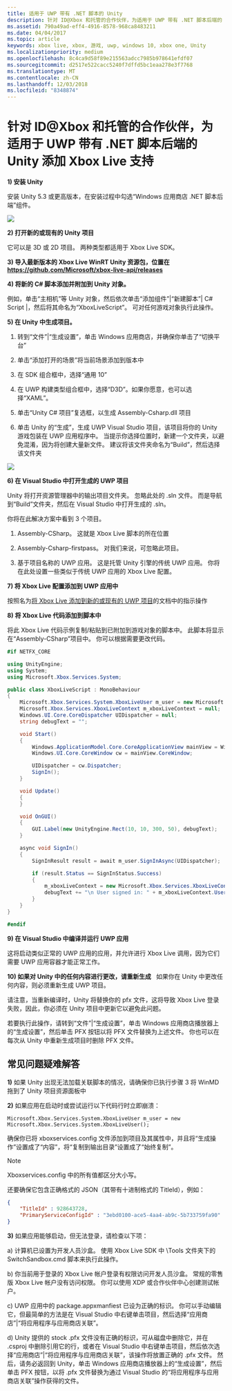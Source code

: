 ```yaml
---
title: 适用于 UWP 带有 .NET 脚本的 Unity
description: 针对 ID@Xbox 和托管的合作伙伴，为适用于 UWP 带有 .NET 脚本后端的 Unity 添加 Xbox Live 支持
ms.assetid: 790a49ad-eff4-4916-8578-968ca8483211
ms.date: 04/04/2017
ms.topic: article
keywords: xbox live, xbox, 游戏, uwp, windows 10, xbox one, Unity
ms.localizationpriority: medium
ms.openlocfilehash: 8c4ca9d58f89e215563adcc7985b978641efdf07
ms.sourcegitcommit: d2517e522cacc5240f7dffd5bc1eaa278e3f7768
ms.translationtype: MT
ms.contentlocale: zh-CN
ms.lasthandoff: 12/03/2018
ms.locfileid: "8348874"
---
```

# <a name="add-xbox-live-support-to-unity-for-uwp-with-net-scripting-backend-for-idxbox-and-managed-partners"></a>针对 ID@Xbox 和托管的合作伙伴，为适用于 UWP 带有 .NET 脚本后端的 Unity 添加 Xbox Live 支持

**1) 安装 Unity**

安装 Unity 5.3 或更高版本，在安装过程中勾选“Windows 应用商店 .NET 脚本后端”组件。

![](../images/unity/unity1-install.png)

**2) 打开新的或现有的 Unity 项目**

它可以是 3D 或 2D 项目。 两种类型都适用于 Xbox Live SDK。

**3) 导入最新版本的 Xbox Live WinRT Unity 资源包，位置在 https://github.com/Microsoft/xbox-live-api/releases**

**4) 将新的 C\# 脚本添加并附加到 Unity 对象。**

例如，单击“主相机”等 Unity 对象，然后依次单击“添加组件”\|“新建脚本”\| C\# Script \|，然后将其命名为“XboxLiveScript”。 可对任何游戏对象执行此操作。

**5) 在 Unity 中生成项目。**

1.  转到“文件”\|“生成设置”，单击 Windows 应用商店，并确保你单击了“切换平台”

2.  单击“添加打开的场景”将当前场景添加到版本中

3.  在 SDK 组合框中，选择“通用 10”

4.  在 UWP 构建类型组合框中，选择“D3D”。如果你愿意，也可以选择“XAML”。

5.  单击“Unity C\# 项目”复选框，以生成 Assembly-Csharp.dll 项目

6.  单击 Unity 的“生成”，生成 UWP Visual Studio 项目，该项目将你的 Unity 游戏包装在 UWP 应用程序中。 当提示你选择位置时，新建一个文件夹，以避免混淆，因为将创建大量新文件。 建议将该文件夹命名为“Build”，然后选择该文件夹

![](../images/unity/unity3-buildsettings.png)


**6) 在 Visual Studio 中打开生成的 UWP 项目**

Unity 将打开资源管理器中的输出项目文件夹。  忽略此处的 .sln 文件。  而是导航到“Build”文件夹，然后在 Visual Studio 中打开生成的 .sln。  

你将在此解决方案中看到 3 个项目。

1.  Assembly-CSharp。 这就是 Xbox Live 脚本的所在位置

2.  Assembly-Csharp-firstpass。 对我们来说，可忽略此项目。

3.  基于项目名称的 UWP 应用。 这是托管 Unity 引擎的传统 UWP 应用。 你将在此处设置一些类似于传统 UWP 应用的 Xbox Live 配置。


**7) 将 Xbox Live 配置添加到 UWP 应用中**

按照名为[将 Xbox Live 添加到新的或现有的 UWP 项目](get-started-with-visual-studio-and-uwp.md)的文档中的指示操作

**8) 将 Xbox Live 代码添加到脚本中**

将此 Xbox Live 代码示例复制/粘贴到已附加到游戏对象的脚本中。 此脚本将显示在“Assembly-CSharp”项目中。 你可以根据需要更改代码。

```csharp
#if NETFX_CORE

using UnityEngine;
using System;
using Microsoft.Xbox.Services.System;

public class XboxLiveScript : MonoBehaviour
{
    Microsoft.Xbox.Services.System.XboxLiveUser m_user = new Microsoft.Xbox.Services.System.XboxLiveUser();
    Microsoft.Xbox.Services.XboxLiveContext m_xboxLiveContext = null;
    Windows.UI.Core.CoreDispatcher UIDispatcher = null;
    string debugText = "";

    void Start()
    {
        Windows.ApplicationModel.Core.CoreApplicationView mainView = Windows.ApplicationModel.Core.CoreApplication.MainView;
        Windows.UI.Core.CoreWindow cw = mainView.CoreWindow;

        UIDispatcher = cw.Dispatcher;
        SignIn();
    }

    void Update()
    {
    }

    void OnGUI()
    {
        GUI.Label(new UnityEngine.Rect(10, 10, 300, 50), debugText);
    }

    async void SignIn()
    {
        SignInResult result = await m_user.SignInAsync(UIDispatcher);

        if (result.Status == SignInStatus.Success)
        {
            m_xboxLiveContext = new Microsoft.Xbox.Services.XboxLiveContext(m_user);
            debugText += "\n User signed in: " + m_xboxLiveContext.User.Gamertag;
        }
    }
}

#endif
```

**9) 在 Visual Studio 中编译并运行 UWP 应用**

这将启动类似正常的 UWP 应用的应用，并允许进行 Xbox Live 调用，因为它们需要 UWP 应用容器才能正常工作。

**10) 如果对 Unity 中的任何内容进行更改，请重新生成**
  
如果你在 Unity 中更改任何内容，则必须重新生成 UWP 项目。

请注意，当重新编译时，Unity 将替换你的 pfx 文件，这将导致 Xbox Live 登录失败，因此，你必须在 Unity 项目中更新它以避免此问题。

若要执行此操作，请转到“文件”\|“生成设置”，单击 Windows 应用商店播放器上的“生成设置”，然后单击 PFX 按钮以将 PFX 文件替换为上述文件。 你也可以在每次从 Unity 中重新生成项目时删除 PFX 文件。

## <a name="troubleshooting-common-issues"></a>常见问题疑难解答

**1)** 如果 Unity 出现无法加载关联脚本的情况，请确保你已执行步骤 3 将 WinMD 拖到了 Unity 项目资源面板中

**2)** 如果应用在启动时或尝试运行以下代码行时立即崩溃：

    Microsoft.Xbox.Services.System.XboxLiveUser m_user = new Microsoft.Xbox.Services.System.XboxLiveUser();

确保你已将 xboxservices.config 文件添加到项目及其属性中，并且将“生成操作”设置成了“内容”，将“复制到输出目录”设置成了“始终复制”。

> [!NOTE]
> Xboxservices.config 中的所有值都区分大小写。

还要确保它包含正确格式的 JSON（其带有十进制格式的 TitleId），例如：

```json
{
    "TitleId" : 928643728,
    "PrimaryServiceConfigId" : "3ebd0100-ace5-4aa4-ab9c-5b733759fa90"
}
```

**3)** 如果应用能够启动，但无法登录，请检查以下项：

a) 计算机已设置为开发人员沙盒。  使用 Xbox Live SDK 中 \Tools 文件夹下的 SwitchSandbox.cmd 脚本来执行此操作。

b) 你当前用于登录的 Xbox Live 帐户登录有权限访问开发人员沙盒。  常规的零售版 Xbox Live 帐户没有访问权限。  你可以使用 XDP 或合作伙伴中心创建测试帐户。

c) UWP 应用中的 package.appxmanfiest 已设为正确的标识。  你可以手动编辑它，但最简单的方法是在 Visual Studio 中右键单击项目，然后选择“应用商店”\|“将应用程序与应用商店关联”。

d) Unity 提供的 stock .pfx 文件没有正确的标识，可从磁盘中删除它，并在 .csproj 中删除引用它的行，或者在 Visual Studio 中右键单击项目，然后依次选择“应用商店”\|“将应用程序与应用商店关联”，该操作将放置正确的 .pfx 文件。  然后，请务必返回到 Unity，单击 Windows 应用商店播放器上的“生成设置”，然后单击 PFX 按钮，以将 .pfx 文件替换为通过 Visual Studio 的“将应用程序与应用商店关联”操作获得的文件。
